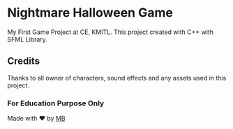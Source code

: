 # Nightmare Halloween Game
My First Game Project at CE, KMITL.
This project created with C++ with SFML Library.

## Credits
Thanks to all owner of characters, sound effects and any assets used in this project.

### For Education Purpose Only
Made with ❤ by [MB](https://github.com/thanapat722)

